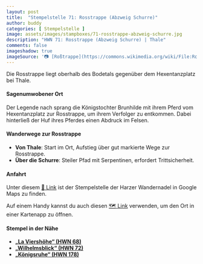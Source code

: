 ```yaml
---
layout: post
title:  "Stempelstelle 71: Rosstrappe (Abzweig Schurre)"
author: buddy
categories: [ Stempelstelle ]
image: assets/images/stampboxes/71-rosstrappe-abzweig-schurre.jpg
description: "HWN 71: Rosstrappe (Abzweig Schurre) | Thale"
comments: false
imageshadow: true
imageSource: '📷 [Roßtrappe](https://commons.wikimedia.org/wiki/File:Ro%C3%9Ftrappe.jpg) von <a href="//commons.wikimedia.org/wiki/User:B.Thomas95" title="User:B.Thomas95">Thomas Binder</a> unter Lizenz [CC BY-SA 4.0](https://creativecommons.org/licenses/by-sa/4.0)'
---
```


Die Rosstrappe liegt oberhalb des Bodetals gegenüber dem Hexentanzplatz bei Thale.

#### Sagenumwobener Ort

Der Legende nach sprang die Königstochter Brunhilde mit ihrem Pferd vom Hexentanzplatz zur Rosstrappe, um ihrem Verfolger zu entkommen. Dabei hinterließ der Huf ihres Pferdes einen Abdruck im Felsen.

#### Wanderwege zur Rosstrappe

- **Von Thale**: Start im Ort, Aufstieg über gut markierte Wege zur Rosstrappe.
- **Über die Schurre**: Steiler Pfad mit Serpentinen, erfordert Trittsicherheit.

#### Anfahrt

Unter diesem [📍 Link](https://www.google.com/maps/dir/?api=1&origin=&destination=51.73724%2C%2011.01865) ist der Stempelstelle der Harzer Wandernadel in Google Maps zu finden.

<div class="android-only">
  Auf einem Handy kannst du auch diesen 
  <a href="geo:51.73724,11.01865">🗺️ Link</a> 
  verwenden, um den Ort in einer Kartenapp zu öffnen.
  <p></p>
</div>

#### Stempel in der Nähe

- [**„La Viershöhe“ (HWN 68)**](/stempelstelle-68-pfeil-denkmal)
- [**„Wilhelmsblick“ (HWN 72)**](/stempelstelle-72-la-viershoehe)
- [**„Königsruhe“ (HWN 178)**](/stempelstelle-178-hirschgrund-am-gasthaus-koenigskrug)
